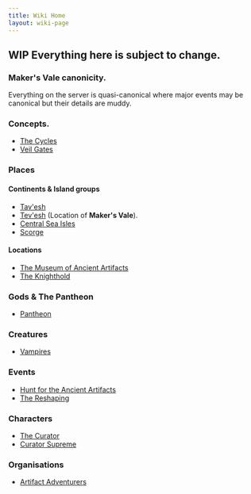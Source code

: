 ```yaml
---
title: Wiki Home
layout: wiki-page
---
```


## WIP Everything here is subject to change.

### Maker's Vale canonicity.
Everything on the server is quasi-canonical where major events may be canonical but their details are muddy.

### Concepts.
- [The Cycles](concepts/The-Cycles)
- [Veil Gates](concepts/Veil-Gates)

### Places

#### Continents & Island groups
- [Tav'esh](continents/Tav'esh)
- [Tev'esh](continents/Tev'esh) (Location of **Maker's Vale**).
- [Central Sea Isles](continents/Central-Sea-Isles)
- [Scorge](continents/Scorge)

#### Locations
- [The Museum of Ancient Artifacts](places/Museum-of-Ancient-Artifacts)
- [The Knighthold](places/The-Knighthold)

### Gods & The Pantheon
- [Pantheon](religion/Pantheon)

### Creatures
- [Vampires](creatures/Vampires)

### Events
- [Hunt for the Ancient Artifacts](event/Hunt-for-the-Ancient-Artifacts)
- [The Reshaping](event/The-Reshaping)

### Characters
- [The Curator](characters/The-Curator)
- [Curator Supreme](characters/Curator-Supreme)

### Organisations
- [Artifact Adventurers](organisations/Artifact-Adventurers)